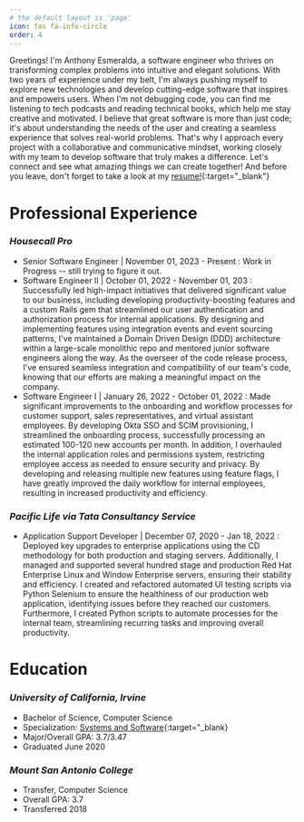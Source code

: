 ```yaml
---
# the default layout is 'page'
icon: fas fa-info-circle
order: 4
---
```

 Greetings! I'm Anthony Esmeralda, a software engineer who thrives on transforming complex problems into intuitive and elegant solutions. With two years of experience under my belt, I'm always pushing myself to explore new technologies and develop cutting-edge software that inspires and empowers users. When I'm not debugging code, you can find me listening to tech podcasts and reading technical books, which help me stay creative and motivated. I believe that great software is more than just code; it's about understanding the needs of the user and creating a seamless experience that solves real-world problems. That's why I approach every project with a collaborative and communicative mindset, working closely with my team to develop software that truly makes a difference. Let's connect and see what amazing things we can create together! And before you leave, don't forget to take a look at my [resume!](https://docs.google.com/document/d/1mvTkW5rKDdkjTr9YzWJ9Q0veQT3L_rix/edit?usp=sharing&ouid=105487017319620066781&rtpof=true&sd=true){:target="_blank"}

# Professional Experience
### <i>Housecall Pro</i>
- Senior Software Engineer | November 01, 2023 - Present
  : Work in Progress -- still trying to figure it out. 
- Software Engineer II | October 01, 2022 - November 01, 203
  : Successfully led high-impact initiatives that delivered significant value to our business, including developing productivity-boosting features and a custom Rails gem that streamlined our user authentication and authorization process for internal applications. By designing and implementing features using integration events and event sourcing patterns, I've maintained a Domain Driven Design (DDD) architecture within a large-scale monolithic repo and mentored junior software engineers along the way. As the overseer of the code release process, I've ensured seamless integration and compatibility of our team's code, knowing that our efforts are making a meaningful impact on the company.
- Software Engineer I | January 26, 2022 - October 01, 2022
  : Made significant improvements to the onboarding and workflow processes for customer support, sales representatives, and virtual assistant employees. By developing Okta SSO and SCIM provisioning, I streamlined the onboarding process, successfully processing an estimated 100-120 new accounts per month. In addition, I overhauled the internal application roles and permissions system, restricting employee access as needed to ensure security and privacy. By developing and releasing multiple new features using feature flags, I have greatly improved the daily workflow for internal employees, resulting in increased productivity and efficiency.

### <i>Pacific Life via Tata Consultancy Service</i>
- Application Support Developer | December 07, 2020 - Jan 18, 2022
  : Deployed key upgrades to enterprise applications using the CD methodology for both production and staging servers. Additionally, I managed and supported several hundred stage and production Red Hat Enterprise Linux and Window Enterprise servers, ensuring their stability and efficiency. I created and refactored automated UI testing scripts via Python Selenium to ensure the healthiness of our production web application, identifying issues before they reached our customers. Furthermore, I created Python scripts to automate processes for the internal team, streamlining recurring tasks and improving overall productivity.

# Education
### <i>University of California, Irvine</i>
- Bachelor of Science, Computer Science
- Specialization: [Systems and Software](https://catalogue.uci.edu/donaldbrenschoolofinformationandcomputersciences/departmentofcomputerscience/computerscience_bs/){:target="_blank} 
- Major/Overall GPA: 3.7/3.47
- Graduated June 2020

### <i>Mount San Antonio College</i>
- Transfer, Computer Science 
- Overall GPA: 3.7
- Transferred 2018